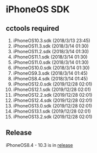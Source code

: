 # iPhoneOS SDK

## cctools required
1. iPhoneOS10.3.sdk (2018/3/13 23:45)
2. iPhoneOS11.3.sdk (2018/3/14 01:30)
3. iPhoneOS11.2.sdk (2018/3/14 01:30)
4. iPhoneOS11.1.sdk (2018/3/14 01:30)
5. iPhoneOS11.0.sdk (2018/3/14 01:30)
6. iPhoneOS10.0.sdk (2018/3/14 01:30)
7. iPhoneOS9.3.sdk  (2018/3/14 01:45)
8. iPhoneOS8.4.sdk  (2018/3/14 01:45)
9. iPhoneOS12.0.sdk	(2019/12/28 02:01)
10. iPhoneOS12.1.sdk	(2019/12/28 02:01)
11. iPhoneOS12.2.sdk  (2019/12/28 02:01)
12. iPhoneOS12.4.sdk  (2019/12/28 02:01)
13. iPhoneOS13.0.sdk  (2019/12/28 02:01)
14. iPhoneOS13.1.sdk  (2019/12/28 02:01)
15. iPhoneOS13.2.sdk  (2019/12/28 02:01)


## Release
iPhoneOS8.4 - 10.3 is in [release](https://github.com/okanon/iPhoneOS.sdk/releases/tag/v0.0.1)
